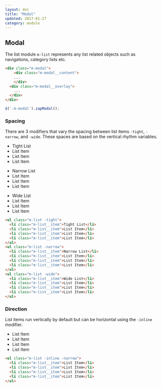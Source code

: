 ```yaml
---
layout: doc
title: "Modal"
updated: 2017-01-27
category: module
---
```


## Modal

The list module ``m-list`` represents any list related objects such as navigations, category lists etc.

```html
<div class="m-modal">
	<div class="m-modal__content">
    ...
	</div>
  <div class="m-modal__overlay">
    ...
  </div>
</div>

```

```javascript
$('.m-modal').zapModal();
```

### Spacing

There are 3 modifiers that vary the spacing between list items `-tight`, `-narrow`, and `-wide`. These spaces are based on the vertical rhythm variables.

<div class="l-row -grid">
  <div class="l-col -w-4">
    <ul class="m-list -tight">
      <li class="m-list__item">Tight List</li>
      <li class="m-list__item">List Item</li>
      <li class="m-list__item">List Item</li>
      <li class="m-list__item">List Item</li>
    </ul>
  </div>
  <div class="l-col -w-4">
    <ul class="m-list -narrow">
      <li class="m-list__item">Narrow List</li>
      <li class="m-list__item">List Item</li>
      <li class="m-list__item">List Item</li>
      <li class="m-list__item">List Item</li>
    </ul>
  </div>
  <div class="l-col -w-4">
    <ul class="m-list -wide">
      <li class="m-list__item">Wide List</li>
      <li class="m-list__item">List Item</li>
      <li class="m-list__item">List Item</li>
      <li class="m-list__item">List Item</li>
    </ul>
  </div>
</div>

```html
<ul class="m-list -tight">
  <li class="m-list__item">Tight List</li>
  <li class="m-list__item">List Item</li>
  <li class="m-list__item">List Item</li>
  <li class="m-list__item">List Item</li>
</ul>
<ul class="m-list -narrow">
  <li class="m-list__item">Narrow List</li>
  <li class="m-list__item">List Item</li>
  <li class="m-list__item">List Item</li>
  <li class="m-list__item">List Item</li>
</ul>
<ul class="m-list -wide">
  <li class="m-list__item">Wide List</li>
  <li class="m-list__item">List Item</li>
  <li class="m-list__item">List Item</li>
  <li class="m-list__item">List Item</li>
</ul>
```

### Direction

List items run vertically by default but can be horizontal using the ``-inline`` modifier.

<ul class="m-list -inline -narrow">
  <li class="m-list__item">List Item</li>
  <li class="m-list__item">List Item</li>
  <li class="m-list__item">List Item</li>
  <li class="m-list__item">List Item</li>
</ul>

```html
<ul class="m-list -inline -narrow">
  <li class="m-list__item">List Item</li>
  <li class="m-list__item">List Item</li>
  <li class="m-list__item">List Item</li>
  <li class="m-list__item">List Item</li>
</ul>
```
